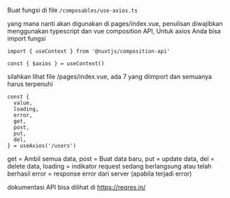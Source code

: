 Buat fungsi di file
```/composables/use-axios.ts```

yang mana nanti akan digunakan di pages/index.vue, penulisan diwajibkan menggunakan typescript dan vue composition API,
Untuk axios Anda bisa import fungsi
```
import { useContext } from '@nuxtjs/composition-api'

const { $axios } = useContext()
```
silahkan lihat file /pages/index.vue, ada 7 yang diimport dan semuanya harus terpenuhi

```
const {
  value,
  loading,
  error,
  get,
  post,
  put,
  del,
} = useAxios('/users')
```

get = Ambil semua data,
post = Buat data baru,
put = update data,
del = delete data,
loading = indikator request sedang berlangsung atau telah berhasil
error = response error dari server (apabila terjadi error)

dokumentasi API bisa dilihat di https://reqres.in/
